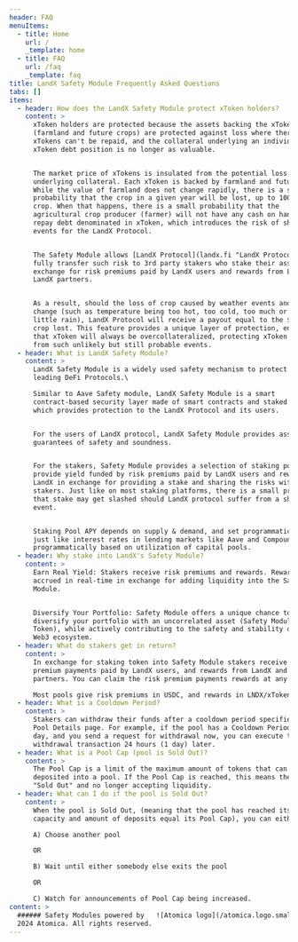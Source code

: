 ```yaml
---
header: FAQ
menuItems:
  - title: Home
    url: /
    _template: home
  - title: FAQ
    url: /faq
    _template: faq
title: LandX Safety Module Frequently Asked Questions
tabs: []
items:
  - header: How does the LandX Safety Module protect xToken holders?
    content: >
      xToken holders are protected because the assets backing the xToken
      (farmland and future crops) are protected against loss where there debt of
      xTokens can't be repaid, and the collateral underlying an individual
      xToken debt position is no longer as valuable. 


      The market price of xTokens is insulated from the potential loss of the
      underlying collateral. Each xToken is backed by farmland and future crops.
      While the value of farmland does not change rapidly, there is a small
      probability that the crop in a given year will be lost, up to 100% of the
      crop. When that happens, there is a small probability that the
      agricultural crop producer (farmer) will not have any cash on hand to
      repay debt denominated in xToken, which introduces the risk of shortfall
      events for the LandX Protocol. 


      The Safety Module allows [LandX Protocol](landx.fi "LandX Protocol") to
      fully transfer such risk to 3rd party stakers who stake their assets in
      exchange for risk premiums paid by LandX users and rewards from LandX and
      LandX partners.


      As a result, should the loss of crop caused by weather events and climate
      change (such as temperature being too hot, too cold, too much or too
      little rain), LandX Protocol will receive a payout equal to the $ value of
      crop lost. This feature provides a unique layer of protection, ensuring
      that xToken will always be overcollateralized, protecting xToken holders
      from such unlikely but still probable events. 
  - header: What is LandX Safety Module?
    content: >
      LandX Safety Module is a widely used safety mechanism to protect users of
      leading DeFi Protocols.\

      Similar to Aave Safety module, LandX Safety Module is a smart
      contract-based security layer made of smart contracts and staked assets
      which provides protection to the LandX Protocol and its users.


      For the users of LandX protocol, LandX Safety Module provides asset-backed
      guarantees of safety and soundness.


      For the stakers, Safety Module provides a selection of staking pools which
      provide yield funded by risk premiums paid by LandX users and rewards from
      LandX in exchange for providing a stake and sharing the risks with other
      stakers. Just like on most staking platforms, there is a small probability
      that stake may get slashed should LandX protocol suffer from a shortfall
      event.


      Staking Pool APY depends on supply & demand, and set programmatically,
      just like interest rates in lending markets like Aave and Compound are set
      programmatically based on utilization of capital pools.
  - header: Why stake into LandX's Safety Module?
    content: >
      Earn Real Yield: Stakers receive risk premiums and rewards. Rewards are
      accrued in real-time in exchange for adding liquidity into the Safety
      Module.  


      Diversify Your Portfolio: Safety Module offers a unique chance to
      diversify your portfolio with an uncorrelated asset (Safety Module Pool
      Token), while actively contributing to the safety and stability of the
      Web3 ecosystem.
  - header: What do stakers get in return?
    content: >
      In exchange for staking token into Safety Module stakers receive risk
      premium payments paid by LandX users, and rewards from LandX and LandX
      partners. You can claim the risk premium payments rewards at any time.

      Most pools give risk premiums in USDC, and rewards in LNDX/xToken. 
  - header: What is a Cooldown Period?
    content: >
      Stakers can withdraw their funds after a cooldown period specified in the
      Pool Details page. For example, if the pool has a Cooldown Period of 1
      day, and you send a request for withdrawal now, you can execute the
      withdrawal transaction 24 hours (1 day) later.
  - header: What is a Pool Cap (pool is Sold Out)?
    content: >
      The Pool Cap is a limit of the maximum amount of tokens that can be
      deposited into a pool. If the Pool Cap is reached, this means the pool is
      "Sold Out" and no longer accepting liquidity.
  - header: What can I do if the pool is Sold Out?
    content: >
      When the pool is Sold Out, (meaning that the pool has reached its maximum
      capacity and amount of deposits equal its Pool Cap), you can either:

      A) Choose another pool 

      OR 

      B) Wait until either somebody else exits the pool

      OR

      C) Watch for announcements of Pool Cap being increased.
content: >
  ###### Safety Modules powered by   ![Atomica logo](/atomica.logo.small.svg) ©
  2024 Atomica. All rights reserved.
---
```


